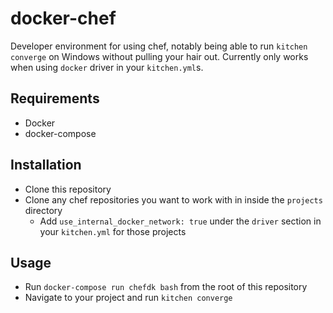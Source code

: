 # docker-chef
Developer environment for using chef, notably being able to run `kitchen converge` on Windows without pulling your hair out. Currently only works when using `docker` driver in your `kitchen.yml`s.

## Requirements
- Docker
- docker-compose

## Installation
- Clone this repository
- Clone any chef repositories you want to work with in inside the `projects` directory
    - Add `use_internal_docker_network: true` under the `driver` section in your `kitchen.yml` for those projects

## Usage
- Run `docker-compose run chefdk bash` from the root of this repository
- Navigate to your project and run `kitchen converge`